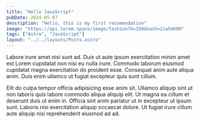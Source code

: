 ```yaml
---
title: "Hello JavaScript"
pubDate: 2024-05-07
description: "Hello, this is my first recomendation"
image: "https://api.lorem.space/image/fashion?h=150&hash=2iw5mh00"
tags: ["Astro", "JavaScript"]
layout: "../../layouts/Posts.astro"
---
```


Labore irure amet nisi sunt ad. Duis ut aute ipsum exercitation minim amet est Lorem cupidatat non nisi eu nulla irure. Commodo laborum eiusmod cupidatat magna exercitation do proident esse. Consequat anim aute aliqua anim. Duis enim ullamco ut fugiat excepteur quis sunt cillum.

Elit do culpa tempor officia adipisicing esse anim sit. Ullamco aliquip sint ut non laboris quis labore commodo aliqua aliquip elit. Ut magna ea cillum et deserunt duis ut enim in. Officia sint anim pariatur ut in excepteur ut ipsum sunt. Laboris nisi exercitation aliquip occaecat dolore. Ut fugiat irure cillum aute aliquip nisi reprehenderit eiusmod ad ad.